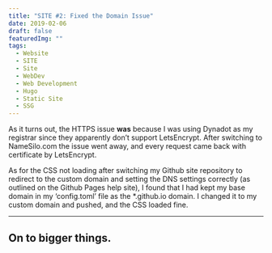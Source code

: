 ```yaml
---
title: "SITE #2: Fixed the Domain Issue"
date: 2019-02-06
draft: false
featuredImg: ""
tags:
  - Website
  - SITE
  - Site
  - WebDev
  - Web Development
  - Hugo
  - Static Site
  - SSG
---
```


As it turns out, the HTTPS issue **was** because I was using Dynadot as my registrar since they apparently don’t support LetsEncrypt. After switching to NameSilo.com the issue went away, and every request came back with certificate by LetsEncrypt.

As for the CSS not loading after switching my Github site repository to redirect to the custom domain and setting the DNS settings correctly (as outlined on the Github Pages help site), I found that I had kept my base domain in my ‘config.toml’ file as the *.github.io domain. I changed it to my custom domain and pushed, and the CSS loaded fine.

---

## On to bigger things.
